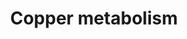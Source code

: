 ---
annotations:
- type: Pathway Ontology
  value: copper homeostasis pathway
authors:
- Leo-kal
- Andra
description: Copper metabolism disorders
last-edited: 2022-02-23
organisms:
- Homo sapiens
redirect_from:
- /index.php/Pathway:WP5189
- /instance/WP5189
schema-jsonld:
- '@context': https://schema.org/
  '@id': https://wikipathways.github.io/pathways/WP5189.html
  '@type': Dataset
  creator:
    '@type': Organization
    name: WikiPathways
  description: Copper metabolism disorders
  keywords:
  - ''
  - Reductase
  - copper (Cu+)
  - ATP7A
  - copper(Cu2+)
  - DMT
  - ATP7B
  - CTR1
  license: CC0
  name: Copper metabolism
seo: CreativeWork
title: Copper metabolism
wpid: WP5189
---